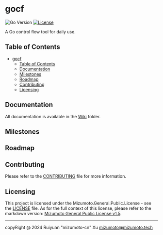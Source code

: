 # gocf

![Go Version](https://img.shields.io/badge/Go-1.22.4-yellow.svg)
[![License](https://img.shields.io/badge/License-MGPL%20v1.5-green.svg)](/Licensing/Mizumoto.General.Public.License.v1.5.md)

A Go control flow tool for daily use.

## Table of Contents

- [gocf](#gocf)
  - [Table of Contents](#table-of-contents)
  - [Documentation](#documentation)
  - [Milestones](#milestones)
  - [Roadmap](#roadmap)
  - [Contributing](#contributing)
  - [Licensing](#licensing)

## Documentation

All documentation is available in the [Wiki](./Wiki/) folder.

## Milestones

## Roadmap

## Contributing

Please refer to the [CONTRIBUTING](./CONTRIBUTING.md) file for more information.

## Licensing

This project is licensed under the Mizumoto.General.Public.License - see the [LICENSE](./LICENSE) file.
As for the full context of this license, please refer to the markdown version: [Mizumoto General Public License v1.5](./licensing/Mizumoto.General.Public.License.v1.5.md).

---

copyRight @ 2024 Ruiyuan "mizumoto-cn" Xu <mizumoto@mizumoto.tech>
